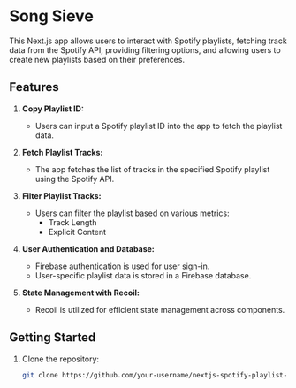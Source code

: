 # Song Sieve

This Next.js app allows users to interact with Spotify playlists, fetching track data from the Spotify API, providing filtering options, and allowing users to create new playlists based on their preferences.

## Features

1. **Copy Playlist ID:**
   - Users can input a Spotify playlist ID into the app to fetch the playlist data.

2. **Fetch Playlist Tracks:**
   - The app fetches the list of tracks in the specified Spotify playlist using the Spotify API.

3. **Filter Playlist Tracks:**
   - Users can filter the playlist based on various metrics:
     - Track Length
     - Explicit Content

4. **User Authentication and Database:**
   - Firebase authentication is used for user sign-in.
   - User-specific playlist data is stored in a Firebase database.

5. **State Management with Recoil:**
   - Recoil is utilized for efficient state management across components.

## Getting Started

1. Clone the repository:

   ```bash
   git clone https://github.com/your-username/nextjs-spotify-playlist-manager.git
